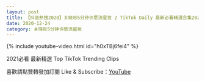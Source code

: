 ```yaml
---
layout: post
title: 【抖音熱搜2020】关晓彤5分钟许愿流星妆 2 TikTok Daily 最新必看精選合集2020 12 24
date: 2020-12-24
category: 关晓彤5分钟许愿流星妆
---
```


{% include youtube-video.html id="h0xTBj6fei4" %}

2021必看 最新精選 Top TikTok Trending Clips

喜歡請點贊轉發加訂閱 Like & Subscribe：[YouTube](https://www.youtube.com/channel/UCAoR7VcanIPd04uEq_GIylA/videos)

